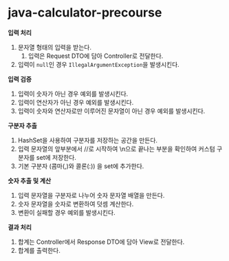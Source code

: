 # java-calculator-precourse

**입력 처리**
1. 문자열 형태의 입력을 받는다.
   1. 입력은 Request DTO에 담아 Controller로 전달한다.
2. 입력이 `null`인 경우 `IllegalArgumentException`을 발생시킨다.

**입력 검증**
1. 입력이 숫자가 아닌 경우 예외를 발생시킨다.
2. 입력이 연산자가 아닌 경우 예외를 발생시킨다.
3. 입력이 숫자와 연산자로만 이루어진 문자열이 아닌 경우 예외를 발생시킨다.

**구분자 추출**
1. HashSet을 사용하여 구분자를 저장하는 공간을 만든다.
2. 입력 문자열의 앞부분에서 //로 시작하여 \n으로 끝나는 부분을 확인하여 커스텀 구분자를 set에 저장한다.
3. 기본 구분자 (콤마(,)와 콜론(:)) 을 set에 추가한다.

**숫자 추출 및 계산**
1. 입력 문자열을 구분자로 나누어 숫자 문자열 배열을 만든다.
2. 숫자 문자열을 숫자로 변환하여 덧셈 계산한다.
3. 변환이 실패할 경우 예외를 발생시킨다.

**결과 처리**
1. 합계는 Controller에서 Response DTO에 담아 View로 전달한다.
2. 합계를 출력한다.